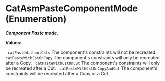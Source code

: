 # CatAsmPasteComponentMode (Enumeration)

**_Component Paste mode._**

**Values:**

` catPasteWithoutCsts`      The component's constraints will not be recreated.
` catPasteWithCstOnCopy`      The component's constraints will only be recreated after a Copy.
` catPasteWithCstOnCut`      The component's constraints will only be recreated after a Cut.
` catPasteWithCstOnCopyAndCut`      The component's constraints will be recreated after a Copy or a Cut.